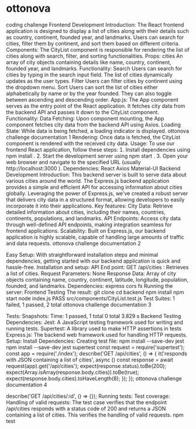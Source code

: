# ottonova
coding challenge
Frontend Development
Introduction:
The React frontend application is designed to display a list of cities along with their details such as country, continent, founded year, and landmarks. Users can search for cities, filter them by continent, and sort them based on different criteria.
Components:
The CityList component is responsible for rendering the list of cities along with search, filter, and sorting functionalities.
Props:
cities
An array of city objects containing details like name, country, continent, founded year, and landmarks.
Functionality:
Search
Users can search for cities by typing in the search input field. The list of cities dynamically updates as the user types.
Filter
Users can filter cities by continent using the dropdown menu.
Sort
Users can sort the list of cities either alphabetically by name or by the
year founded. They can also toggle between ascending and descending order.
App.js:
The App component serves as the entry point of the React application. It fetches city data from the backend API and passes it down to the CityList component.
Functionality:
Data Fetching Upon component mounting, the App component fetches city data from the backend API using Axios.
Loading State While data is being fetched, a loading indicator is displayed.
ottonova challenge documentation 1
Rendering Once data is fetched, the CityList component is rendered with the received city data.
Usage:
To use our frontend React application, follow these steps:
 Install dependencies using npm install .
 Start the development server using npm start .
 Open your web browser and navigate to the specified URL (usually http://localhost:3000 ).
Dependencies:
React Axios Material-UI
Backend Development
Introduction:
This backend server is built to serve data about various cities around the world. The Express.js backend application provides a simple and efficient API for accessing information about cities globally. Leveraging the power of Express.js, we've created a robust server that delivers city data in a structured format, allowing developers to easily incorporate it into their applications.
Key features:
City Data: Retrieve detailed information about cities, including their names, countries, continents, populations, and landmarks.
API Endpoints: Access city data through well-defined API endpoints, making integration seamless for frontend applications.
Scalability: Built on Express.js, our backend application is highly scalable, capable of handling large amounts of traffic and data requests.
    ottonova challenge documentation 2

Easy Setup: With straightforward installation steps and minimal dependencies, getting started with our backend application is quick and hassle-free.
Installation and setup:
API End point:
GET /api/cities
 Retrieves a list of cities. Request Parameters: None
Response Data: Array of city objects containing name, country, continent, latitude, longitude, population, founded, and landmarks.
Dependencies:
express cors
fs
Running the server:
Frontend Testing
The result:
 git clone <repository-url>
cd backend
npm install
npm start
 node index.js
  PASS  src/components/CityList.test.js
Test Suites: 1 failed, 1 passed, 2 total
ottonova challenge documentation 3

 Tests:
Snapshots:
Time:
1 passed, 1 total
0 total
3.829 s
Backend Testing
Dependencies:
Jest A JavaScript testing framework used for writing and running tests. Supertest A library used to make HTTP assertions in tests
Express.js The backend web framework used for handling HTTP requests.
Setup:
Install Dependencies:
Creating test file:
 npm install --save-dev jest
 npm install --save-dev jest supertest
 const request = require('supertest');
const app = require('./index');
describe('GET /api/cities', () => {
  it('responds with JSON containing a list of cities', async ()
    const response = await request(app).get('/api/cities');
    expect(response.status).toBe(200);
    expect(Array.isArray(response.body.cities)).toBe(true);
    expect(response.body.cities).toHaveLength(8);
  });
});
ottonova challenge documentation 4

describe('GET /api/cities/:id', () => {});
Running tests:
Test coverage:
Handling of valid requests:
The test case verifies that the endpoint /api/cities responds with a status code of 200 and returns a JSON containing a list of cities. This verifies the handling of valid requests.
npm test
 
